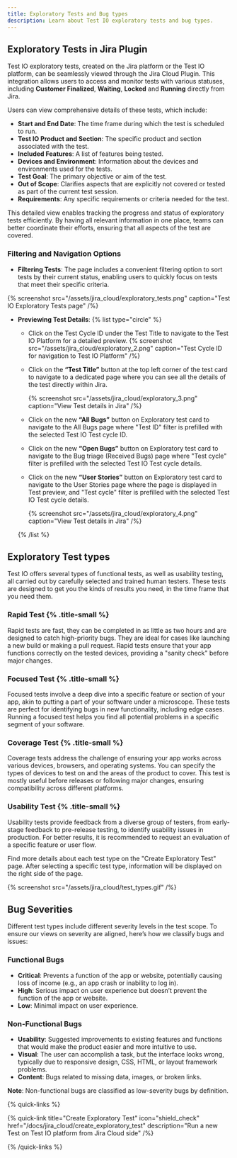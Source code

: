 ```yaml
---
title: Exploratory Tests and Bug types
description: Learn about Test IO exploratory tests and bug types.
---
```


## Exploratory Tests in Jira Plugin

Test IO exploratory tests, created on the Jira platform or the Test IO platform, can be seamlessly viewed through the Jira Cloud Plugin. This integration allows users to access and monitor tests with various statuses, including **Customer Finalized**, **Waiting**, **Locked** and **Running** directly from Jira.

Users can view comprehensive details of these tests, which include:

- **Start and End Date**: The time frame during which the test is scheduled to run.
- **Test IO Product and Section**: The specific product and section associated with the test.
- **Included Features**: A list of features being tested.
- **Devices and Environment**: Information about the devices and environments used for the tests.
- **Test Goal**: The primary objective or aim of the test.
- **Out of Scope**: Clarifies aspects that are explicitly not covered or tested as part of the current test session.
- **Requirements**: Any specific requirements or criteria needed for the test.

This detailed view enables tracking the progress and status of exploratory tests efficiently. By having all relevant information in one place, teams can better coordinate their efforts, ensuring that all aspects of the test are covered.

### Filtering and Navigation Options

- **Filtering Tests**: The page includes a convenient filtering option to sort tests by their current status, enabling users to quickly focus on tests that meet their specific criteria.

{% screenshot src="/assets/jira_cloud/exploratory_tests.png" caption="Test IO Exploratory Tests page" /%}

- **Previewing Test Details**:
  {% list type="circle" %}

  - Click on the Test Cycle ID under the Test Title to navigate to the Test IO Platform for a detailed preview.
    {% screenshot src="/assets/jira_cloud/exploratory_2.png" caption="Test Cycle ID for navigation to Test IO Platform" /%}

  - Click on the **“Test Title”** button at the top left corner of the test card to navigate to a dedicated page where you can see all the details of the test directly within Jira.

    {% screenshot src="/assets/jira_cloud/exploratory_3.png" caption="View Test details in Jira" /%}

  - Click on the new **“All Bugs”** button on Exploratory test card to navigate to the All Bugs page where "Test ID" filter is prefilled with the selected Test IO Test cycle ID.

  - Click on the new **“Open Bugs”** button on Exploratory test card to navigate to the Bug triage (Received Bugs) page where "Test cycle" filter is prefilled with the selected Test IO Test cycle details.

  - Click on the new **“User Stories”** button on Exploratory test card to navigate to the User Stories page where the page is displayed in Test preview, and "Test cycle" filter is prefilled with the selected Test IO Test cycle details.

    {% screenshot src="/assets/jira_cloud/exploratory_4.png" caption="View Test details in Jira" /%}

  {% /list %}

## Exploratory Test types

Test IO offers several types of functional tests, as well as usability testing, all carried out by carefully selected and trained human testers. These tests are designed to get you the kinds of results you need, in the time frame that you need them.

### Rapid Test {% .title-small %}

Rapid tests are fast, they can be completed in as little as two hours and are designed to catch high-priority bugs. They are ideal for cases like launching a new build or making a pull request. Rapid tests ensure that your app functions correctly on the tested devices, providing a "sanity check" before major changes.

### Focused Test {% .title-small %}

Focused tests involve a deep dive into a specific feature or section of your app, akin to putting a part of your software under a microscope. These tests are perfect for identifying bugs in new functionality, including edge cases. Running a focused test helps you find all potential problems in a specific segment of your software.

### Coverage Test {% .title-small %}

Coverage tests address the challenge of ensuring your app works across various devices, browsers, and operating systems. You can specify the types of devices to test on and the areas of the product to cover. This test is mostly useful before releases or following major changes, ensuring compatibility across different platforms.

### Usability Test {% .title-small %}

Usability tests provide feedback from a diverse group of testers, from early-stage feedback to pre-release testing, to identify usability issues in production. For better results, it is recommended to request an evaluation of a specific feature or user flow.

Find more details about each test type on the "Create Exploratory Test" page. After selecting a specific test type, information will be displayed on the right side of the page.

{% screenshot src="/assets/jira_cloud/test_types.gif" /%}

## Bug Severities

Different test types include different severity levels in the test scope. To ensure our views on severity are aligned, here’s how we classify bugs and issues:

### Functional Bugs

- **Critical**: Prevents a function of the app or website, potentially causing loss of income (e.g., an app crash or inability to log in).
- **High**: Serious impact on user experience but doesn’t prevent the function of the app or website.
- **Low**: Minimal impact on user experience.

### Non-Functional Bugs

- **Usability**: Suggested improvements to existing features and functions that would make the product easier and more intuitive to use.
- **Visual**: The user can accomplish a task, but the interface looks wrong, typically due to responsive design, CSS, HTML, or layout framework problems.
- **Content**: Bugs related to missing data, images, or broken links.

**Note**: Non-functional bugs are classified as low-severity bugs by definition.

{% quick-links %}

{% quick-link title="Create Exploratory Test" icon="shield_check"
href="/docs/jira_cloud/create_exploratory_test"
description="Run a new Test on Test IO platform from Jira Cloud side" /%}

{% /quick-links %}

